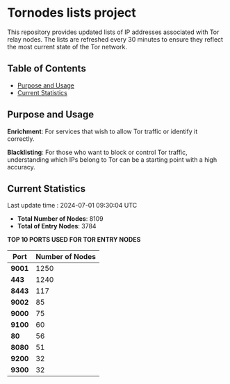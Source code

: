 # Tornodes lists project

This repository provides updated lists of IP addresses associated with Tor relay nodes. The lists are refreshed every 30 minutes to ensure they reflect the most current state of the Tor network.

## Table of Contents

- [Purpose and Usage](#purpose-and-usage)
- [Current Statistics](#current-statistics)


## Purpose and Usage

**Enrichment**: For services that wish to allow Tor traffic or identify it correctly.

**Blacklisting**: For those who want to block or control Tor traffic, understanding which IPs belong to Tor can be a starting point with a high accuracy.

## Current Statistics

Last update time : 2024-07-01 09:30:04 UTC

- **Total Number of Nodes**: 8109
- **Total of Entry Nodes**: 3784

**TOP 10 PORTS USED FOR TOR ENTRY NODES**

| **Port** | **Number of Nodes** |
|------|-----------------|
| **9001**   | 1250  |
| **443**   | 1240  |
| **8443**   | 117  |
| **9002**   | 85  |
| **9000**   | 75  |
| **9100**   | 60  |
| **80**   | 56  |
| **8080**   | 51  |
| **9200**   | 32  |
| **9300**   | 32  |

